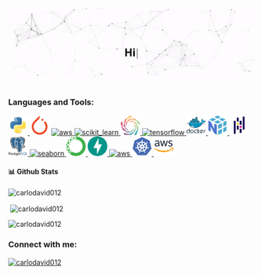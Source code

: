 <p align="center">
  <img src="https://github.com/carlodavid012/carlodavid012/raw/main/assets/github.gif" alt="Hi, I'm Carlo David 👋 I'm a 🚀 Machine Learning Engineer 🚀">
</p>

<!--how to this make gif? credits to https://github.com/matyo91/matyo91 -->



<h3 align="left">Languages and Tools:</h3>
<p align="left"><a href="https://www.python.org" target="_blank" rel="noreferrer"> <img src="https://raw.githubusercontent.com/devicons/devicon/master/icons/python/python-original.svg" alt="python" width="40" height="40"/> </a><a href="https://pytorch.org/" target="_blank" rel="noreferrer"> <img src="https://raw.githubusercontent.com/devicons/devicon/master/icons/pytorch/pytorch-original.svg" alt="aws" width="40" height="40"/></a> <a href="https://lightning.ai/" target="_blank" rel="noreferrer"><img src="https://avatars.githubusercontent.com/u/58386951?s=200&v=4" alt="aws" width="40" height="40"/> </a><a href="https://scikit-learn.org/" target="_blank" rel="noreferrer"><img src="https://upload.wikimedia.org/wikipedia/commons/0/05/Scikit_learn_logo_small.svg" alt="scikit_learn" width="40" height="40"/></a><a href="https://github.com/OpenMined/PySyft" target="_blank" rel="noreferrer"> <img src="https://github.com/OpenMined/PySyft/blob/dev/packages/syft/docs/img/logo.png" alt="tensorflow" width="40" height="40"/> </a><a href="https://www.tensorflow.org" target="_blank" rel="noreferrer"> <img src="https://www.vectorlogo.zone/logos/tensorflow/tensorflow-icon.svg" alt="tensorflow" width="40" height="40"/> </a><a href="https://www.docker.com/" target="_blank" rel="noreferrer"> <img src="https://raw.githubusercontent.com/devicons/devicon/master/icons/docker/docker-original-wordmark.svg" alt="docker" width="40" height="40"/> </a><a href="https://numpy.org/" target="_blank" rel="noreferrer"> <img src="https://raw.githubusercontent.com/devicons/devicon/master/icons/numpy/numpy-original.svg" alt="docker" width="40" height="40"/> </a><a href="https://pandas.pydata.org/" target="_blank" rel="noreferrer"> <img src="https://raw.githubusercontent.com/devicons/devicon/2ae2a900d2f041da66e950e4d48052658d850630/icons/pandas/pandas-original.svg" alt="pandas" width="40" height="40"/> </a> <a href="https://www.postgresql.org" target="_blank" rel="noreferrer"> <img src="https://raw.githubusercontent.com/devicons/devicon/master/icons/postgresql/postgresql-original-wordmark.svg" alt="postgresql" width="40" height="40"/> </a><a href="https://seaborn.pydata.org/" target="_blank" rel="noreferrer"> <img src="https://seaborn.pydata.org/_images/logo-mark-lightbg.svg" alt="seaborn" width="40" height="40"/> <a href="https://www.anaconda.com/" target="_blank" rel="noreferrer"><img src="https://github.com/devicons/devicon/blob/master/icons/anaconda/anaconda-original.svg" alt="aws" width="40" height="40"/> </a><a href="https://kubernetes.io/" target="_blank" rel="noreferrer"><img src="https://raw.githubusercontent.com/devicons/devicon/master/icons/fastapi/fastapi-original.svg" alt="aws" width="40" height="40"/> </a><a href="https://wandb.ai/site" target="_blank" rel="noreferrer"><img src="https://raw.githubusercontent.com/wandb/assets/main/wandb-dots-logo.svg" alt="aws" width="40" height="40"/> </a><a href="https://fastapi.tiangolo.com/" target="_blank" rel="noreferrer"><img src="https://github.com/devicons/devicon/blob/master/icons/kubernetes/kubernetes-plain.svg" alt="aws" width="40" height="40"/> </a><a href="https://aws.amazon.com" target="_blank" rel="noreferrer"><img src="https://raw.githubusercontent.com/devicons/devicon/master/icons/amazonwebservices/amazonwebservices-original-wordmark.svg" alt="aws" width="40" height="40"/> </a>
</p>

#### 📊 **Github Stats**

<p><img align="center" src="https://github-readme-streak-stats.herokuapp.com/?user=carlodavid012&" alt="carlodavid012" /></p>

<p>&nbsp;<img align="center" src="https://github-readme-stats.vercel.app/api?username=carlodavid012&show_icons=true&locale=en" alt="carlodavid012" /></p>

<p align="left"> <img src="https://komarev.com/ghpvc/?username=carlodavid012&label=Profile%20views&color=0e75b6&style=flat" alt="carlodavid012" /> </p>

<h3 align="left">Connect with me:</h3>
<p align="left">
<a href="https://linkedin.com/in/carlodavid012" target="blank"><img align="center" src="https://raw.githubusercontent.com/rahuldkjain/github-profile-readme-generator/master/src/images/icons/Social/linked-in-alt.svg" alt="carlodavid012" height="30" width="40" /></a>
